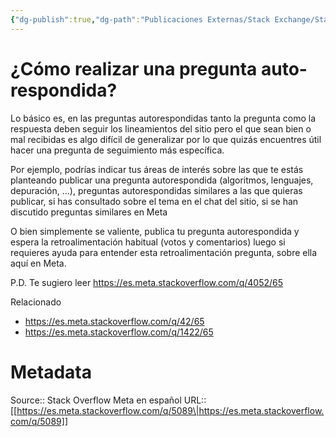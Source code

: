 ```yaml
---
{"dg-publish":true,"dg-path":"Publicaciones Externas/Stack Exchange/Stack Overflow en español/Stack Overflow en español Meta/es.meta.stackoverflow.com-5089.md","permalink":"/publicaciones-externas/stack-exchange/stack-overflow-en-espanol/stack-overflow-en-espanol-meta/es-meta-stackoverflow-com-5089/","title":"¿Cómo realizar una pregunta auto-respondida?","hide":true,"noteIcon":"default","created":"2024-04-03T12:49:10.730-06:00","updated":"2024-04-05T16:44:04.496-06:00"}
---
```


# ¿Cómo realizar una pregunta auto-respondida?

Lo básico es, en las preguntas autorespondidas tanto la pregunta como la respuesta deben seguir los lineamientos del sitio pero el que sean bien o mal recibidas es algo difícil de generalizar por lo que quizás encuentres útil hacer una pregunta de seguimiento más específica.

Por ejemplo, podrías indicar tus áreas de interés sobre las que te estás planteando publicar una pregunta autorespondida (algoritmos, lenguajes, depuración, ...), preguntas autorespondidas similares a las que quieras publicar, si has consultado sobre el tema en el chat del sitio, si se han discutido preguntas similares en Meta

O bien simplemente se valiente, publica tu pregunta autorespondida y espera la retroalimentación habitual (votos y comentarios) luego si requieres ayuda para entender esta retroalimentación pregunta, sobre ella aquí en Meta.

P.D. Te sugiero leer https://es.meta.stackoverflow.com/q/4052/65

Relacionado

- https://es.meta.stackoverflow.com/q/42/65
- https://es.meta.stackoverflow.com/q/1422/65

# Metadata
Source:: Stack Overflow Meta en español
URL:: [[https://es.meta.stackoverflow.com/q/5089\|https://es.meta.stackoverflow.com/q/5089]]


